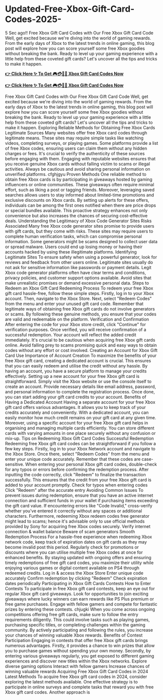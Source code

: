 # Updated-Free-Xbox-Gift-Card-Codes-2025-
5 Sec ago!! Free Xbox Gift Card Codes with Our Free Xbox Gift Card Code Well, get excited because we're diving into the world of gaming rewards. From the early days of Xbox to the latest trends in online gaming, this blog post will explore how you can score yourself some free Xbox goodies without breaking the bank. Ready to level up your gaming experience with a little help from these coveted gift cards? Let's uncover all the tips and tricks to make it happen.

**[👉 Click Here ✨ To Get 🎮💳🎁🆓 Xbox Gift Card Codes Now](https://myusoffer.xyz/x-box-new)**

**[👉 Click Here ✨ To Get 🎮💳🎁🆓 Xbox Gift Card Codes Now](https://myusoffer.xyz/x-box-new)**



Free Xbox Gift Card Codes with Our Free Xbox Gift Card Code Well, get excited because we're diving into the world of gaming rewards. From the early days of Xbox to the latest trends in online gaming, this blog post will explore how you can score yourself some free Xbox goodies without breaking the bank. Ready to level up your gaming experience with a little help from these coveted gift cards? Let's uncover all the tips and tricks to make it happen. Exploring Reliable Methods for Obtaining Free Xbox Cards Legitimate Sources Many websites offer free Xbox card codes through legitimate means. These sites may require simple tasks like watching videos, completing surveys, or playing games. Some platforms provide a list of free Xbox codes, ensuring users can claim them without any hidden charges or fees. It's crucial to verify the authenticity of these sources before engaging with them. Engaging with reputable websites ensures that you receive genuine Xbox cards without falling victim to scams or illegal activities. Always be cautious and avoid sharing personal information on unverified platforms. cfghjgyu Proven Methods One reliable method to obtain free Xbox cards is by participating in giveaways hosted by gaming influencers or online communities. These giveaways often require minimal effort, such as liking a post or tagging friends. Moreover, leveraging saved searches allows users to stay informed about limited-time promotions and exclusive discounts on Xbox cards. By setting up alerts for these offers, individuals can be among the first ones notified when there are price drops or special bundles available. This proactive strategy enhances not only convenience but also increases the chances of securing cost-effective deals. Understanding the Legitimacy of Xbox Code Generator Sites Risks Associated Many free Xbox code generator sites promise to provide users with gift cards, but they come with risks. These sites may require users to complete human verification tasks, which can compromise personal information. Some generators might be scams designed to collect user data or spread malware. Users could end up losing money or having their accounts hacked by using these illegitimate platforms. Identifying Legitimate Sites To ensure safety when using a powerful generator, look for reviews and feedback from other users online. Legitimate sites usually do not ask for sensitive information like passwords or payment details. Legit Xbox code generator platforms often have clear terms and conditions, privacy policies, and customer support options available. Avoid sites that make unrealistic promises or demand excessive personal data. Steps to Redeem an Xbox Gift Card Redeeming Process To redeem your free Xbox gift card hassle-free, follow these simple steps. Firstly, log in to your Xbox account. Then, navigate to the Xbox Store. Next, select "Redeem Codes" from the menu and enter your unused gift card code. Remember that legitimate ways of obtaining free Xbox gift cards do not involve generators or scams. By following these genuine methods, you ensure that your codes are valid and redeemable on the platform. Verification and Confirmation After entering the code for your Xbox store credit, click "Continue" for verification purposes. Once verified, you will receive confirmation of a successful redemption. Your account will reflect the added credit immediately. It's crucial to be cautious when acquiring free Xbox gift cards online. Avoid falling prey to scams promising quick and easy ways to obtain codes without any effort or cost involved. Creating an Account for Xbox Gift Card Use Importance of Account Creation To maximize the benefits of your free Xbox gift card, creating a dedicated account is crucial. This ensures that you can easily redeem and utilise the credit without any hassle. By having an account, you have a secure platform to manage your credits effectively. Setting up a new account for your free Xbox gift card is straightforward. Simply visit the Xbox website or use the console itself to create an account. Provide necessary details like email address, password, and personal information to complete the registration process. Once done, you can start adding your gift card credits to your account. Benefits of Having a Dedicated Account Having a separate account for your free Xbox gift card offers various advantages. It allows you to keep track of your credits accurately and conveniently. With a dedicated account, you can easily monitor how much credit remains on your gift card at any given time. Moreover, using a specific account for your free Xbox gift card helps in organising and managing multiple cards efficiently. You can store different cards with varying amounts in one place securely without any confusion or mix-up. Tips on Redeeming Xbox Gift Card Codes Successful Redemption Redeeming free Xbox gift card codes can be straightforward if you follow a few key steps. Firstly, log in to your Xbox Network account and navigate to the Xbox Store. Once there, select "Redeem Codes" from the menu and enter your unique code accurately. Remember that these codes are case-sensitive. When entering your personal Xbox gift card codes, double-check for any typos or errors before confirming the redemption process. After inputting the code correctly, click "Redeem" to finalize the transaction successfully. This ensures that the credit from your free Xbox gift card is added to your account promptly. Check for typos when entering codes Click "Redeem" after the accurate entry Avoiding Common Issues To prevent issues during redemption, ensure that you have an active internet connection and sufficient funds in your wallet if purchasing items exceeding the gift card value. If encountering errors like "Code Invalid," cross-verify whether you've entered it correctly without any spaces or additional characters. Furthermore, redeeming Xbox redeem codes free generator might lead to scams; hence it's advisable only to use official methods provided by Sony for acquiring free Xbox codes securely. Verify internet connection & wallet balance Beware of scam generators Smooth Redemption Process For a hassle-free experience when redeeming Xbox network code, keep track of expiration dates on gift cards as they may become invalid post this period. Regularly check for promotions or discounts where you can utilise multiple free Xbox codes at once for enhanced benefits. By staying updated with ongoing offers and ensuring timely redemptions of free gift card codes, you maximize their utility while enjoying various games or digital content available on PS4 through redeemed credits. Log in & access the Xbox Store Enter unique code accurately Confirm redemption by clicking "Redeem" Check expiration dates periodically Participating in Xbox Gift Cards Contests How to Enter Contests To participate in free Xbox gift card contests, keep an eye out for regular Xbox gift card giveaways. Look for opportunities to join exciting giveaways where lucky winners can earn rewards like PS Plus premium or free game purchases. Engage with fellow gamers and compete for fantastic prizes by entering these contests. chjugki When you come across ongoing competitions offering free gift cards, make sure to follow the entry requirements diligently. This could involve tasks such as playing games, purchasing specific titles, or completing challenges within the gaming community. By actively participating and following the rules, you increase your chances of winning valuable Xbox rewards. Benefits of Contest Participation Engaging in contests that offer free Xbox gift cards brings numerous advantages. Firstly, it provides a chance to win prizes that allow you to purchase games without spending your own money. Secondly, by entering various giveaways regularly, you get exposed to different gaming experiences and discover new titles within the Xbox networks. Explore diverse gaming options Interact with fellow gamers Increase chances of winning valuable rewards Acquiring Free Xbox Gift Card Codes in 2024 Latest Methods To acquire free Xbox gift card codes in 2024, consider exploring the latest methods available. One effective strategy is to participate in online surveys and complete tasks that reward you with free Xbox gift card codes. Another approach is​​​
